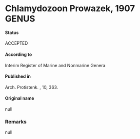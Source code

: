 Chlamydozoon Prowazek, 1907 GENUS
=======

#### Status
ACCEPTED

#### According to
Interim Register of Marine and Nonmarine Genera

#### Published in
Arch. Protistenk. , 10, 363.

#### Original name
null

### Remarks
null